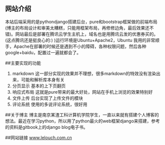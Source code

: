 ## 网站介绍

  本站后端采用的是pythondjango搭建后台，pure和bootstrap框架做的前端布局(博主的布局设计和审美太糟糕，只能用框架布局，再修修边角，最后效果还不错)。网站最后是部署在腾讯云学生主机上，域名也是用腾讯云发的优惠券买的。(这点腾讯还是挺良心的:) )运行环境是Ubuntu+Apache2，Ubuntu 我用的非常顺手，Apache在部署的时候还是遇到不小的障碍，各种权限问题，然后各种google+baidu，配置过一遍就都会了。

##主要实现的功能
1. markdown    这一部分实现的效果并不理想，很多markdown的特效没有渲染出来，可能和解析库本身有关
2. 分页显示    基本的上下页翻页
3. 响应式布局    这就是pure带来的最大好处，网站在手机上浏览的效果特别好
4. 文件上传    后台实现了上传文件的模块
5. 评论系统    使用的多说评论系统，很好用

##关于博主
博主是南京某渣工科计算机学院学生，一直以来就有搭建个人博客的想法。最近在学习python，所以用了python最火的web框架django来搭建，参考的资料是gitbook上的django blog电子书。

##网站链接
www.lelouch.com.cn
